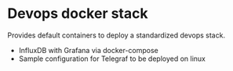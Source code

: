 # Devops docker stack

Provides default containers to deploy a standardized devops stack. 

* InfluxDB with Grafana via docker-compose
* Sample configuration for Telegraf to be deployed on linux